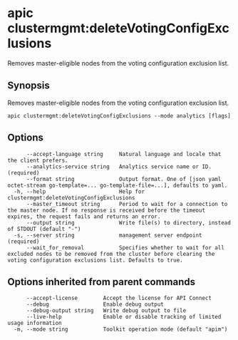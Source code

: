 # apic clustermgmt:deleteVotingConfigExclusions

Removes master-eligible nodes from the voting configuration exclusion list.

## Synopsis

Removes master-eligible nodes from the voting configuration exclusion list.

```
apic clustermgmt:deleteVotingConfigExclusions --mode analytics [flags]
```

## Options

```
      --accept-language string     Natural language and locale that the client prefers.
      --analytics-service string   Analytics service name or ID. (required)
      --format string              Output format. One of [json yaml octet-stream go-template=... go-template-file=...], defaults to yaml.
  -h, --help                       Help for clustermgmt:deleteVotingConfigExclusions
      --master_timeout string      Period to wait for a connection to the master node. If no response is received before the timeout expires, the request fails and returns an error.
      --output string              Write file(s) to directory, instead of STDOUT (default "-")
  -s, --server string              management server endpoint (required)
      --wait_for_removal           Specifies whether to wait for all excluded nodes to be removed from the cluster before clearing the voting configuration exclusions list. Defaults to true.
```

## Options inherited from parent commands

```
      --accept-license        Accept the license for API Connect
      --debug                 Enable debug output
      --debug-output string   Write debug output to file
      --live-help             Enable or disable tracking of limited usage information
  -m, --mode string           Toolkit operation mode (default "apim")
```
